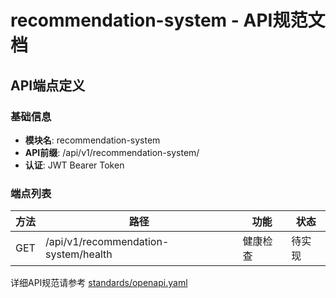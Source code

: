 # recommendation-system - API规范文档

## API端点定义

### 基础信息
- **模块名**: recommendation-system
- **API前缀**: /api/v1/recommendation-system/
- **认证**: JWT Bearer Token

### 端点列表

| 方法 | 路径 | 功能 | 状态 |
|------|------|------|------|
| GET | /api/v1/recommendation-system/health | 健康检查 | 待实现 |

详细API规范请参考 [standards/openapi.yaml](../../standards/openapi.yaml)
